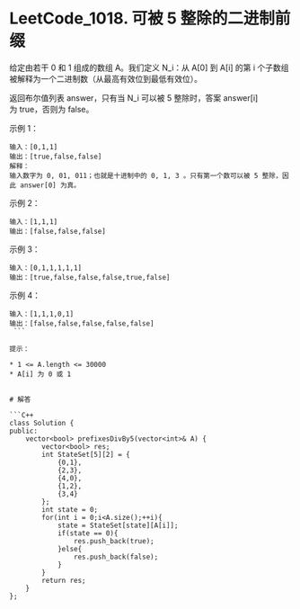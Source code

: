 # LeetCode_1018. 可被 5 整除的二进制前缀

给定由若干 0 和 1 组成的数组 A。我们定义 N_i：从 A[0] 到 A[i] 的第 i 个子数组被解释为一个二进制数（从最高有效位到最低有效位）。

返回布尔值列表 answer，只有当 N_i 可以被 5 整除时，答案 answer[i] 为 true，否则为 false。


示例 1：
```
输入：[0,1,1]
输出：[true,false,false]
解释：
输入数字为 0, 01, 011；也就是十进制中的 0, 1, 3 。只有第一个数可以被 5 整除，因此 answer[0] 为真。
```
示例 2：
```
输入：[1,1,1]
输出：[false,false,false]
```
示例 3：
```
输入：[0,1,1,1,1,1]
输出：[true,false,false,false,true,false]
```
示例 4：
```
输入：[1,1,1,0,1]
输出：[false,false,false,false,false]
 ```

提示：

* 1 <= A.length <= 30000
* A[i] 为 0 或 1


# 解答

```C++
class Solution {
public:
    vector<bool> prefixesDivBy5(vector<int>& A) {
        vector<bool> res;
        int StateSet[5][2] = {
            {0,1},
            {2,3},
            {4,0},
            {1,2},
            {3,4}
        };
        int state = 0;
        for(int i = 0;i<A.size();++i){
            state = StateSet[state][A[i]];
            if(state == 0){
                res.push_back(true);
            }else{
                res.push_back(false);
            }
        }
        return res;
    }
};
```